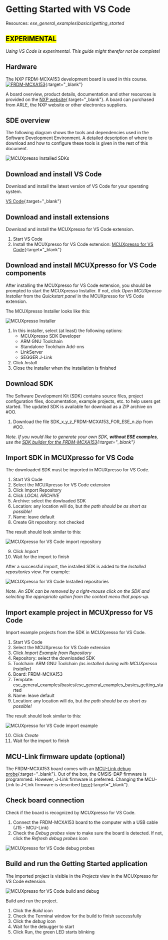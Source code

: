# Getting Started with VS Code

Resources: *ese_general_examples\basics\getting_started*

## <mark>EXPERIMENTAL</mark>

*Using VS Code is experimental. This guide might therefor not be complete!*

## Hardware

The NXP FRDM-MCXA153 development board is used in this course.
[![FRDM-MCXA153](https://www.nxp.com/assets/images/en/dev-board-image/FRDM-MCXA153-TOP.jpg)](https://www.nxp.com/design/design-center/development-boards/general-purpose-mcus/frdm-development-board-for-mcx-a14x-a15x-mcus:FRDM-MCXA153){:target="_blank"}

A board overview, product details, documentation and other resources is provided
on the [NXP website](https://www.nxp.com/design/design-center/development-boards/general-purpose-mcus/frdm-development-board-for-mcx-a14x-a15x-mcus:FRDM-MCXA153){:target="_blank"}. A board can purchased from ARLE, the NXP website or other electronics suppliers.

## SDE overview

The following diagram shows the tools and dependencies used in the Software Development Environment. A detailed description of where to download and how to configure these tools is given in the rest of this document.

![MCUXpresso Installed SDKs](./../../../../imgs/getting_started_sde_vscode.png)

## Download and install VS Code

Download and install the latest version of VS Code for your operating system.

[VS Code](https://code.visualstudio.com/download){:target="_blank"}

## Download and install extensions

Download and install the MCUXpresso for VS Code extension.

1. Start VS Code
2. Install the MCUXpresso for VS Code extension: [MCUXpresso for VS Code](https://marketplace.visualstudio.com/items?itemName=NXPSemiconductors.mcuxpresso){:target="_blank"}

## Download and install MCUXpresso for VS Code components

After installing the MCUXpresso for VS Code extension, you should be prompted to start the MCUXpresso Installer. If not, click *Open MCUXpresso Installer* from the *Quickstart panel* in the MCUXpresso for VS Code extension.

The MCUXpresso Installer looks like this:

![MCUXpresso Installer](./../../../../imgs/getting_started_vscode_mcuxpresso_installer.png)

1. In this installer, select (at least) the following options:
    - MCUXpresso SDK Developer
    - ARM GNU Toolchain
    - Standalone Toolchain Add-ons
    - LinkServer
    - SEGGER J-Link
2. Click *Install*
3. Close the installer when the installation is finished

## Download SDK

The Software Development Kit (SDK) contains source files, project configuration files, documentation, example projects, etc. to help users get started. The updated SDK is available for download as a ZIP archive on #OO.

1. Download the file SDK_x_y_z_FRDM-MCXA153_FOR_ESE_n.zip from #OO.

*Note. If you would like to generate your own SDK, **without ESE examples**, use the [SDK builder for the FRDM-MCXA153](https://mcuxpresso.nxp.com/en/builder?hw=FRDM-MCXA153){:target="_blank"}*

## Import SDK in MCUXpresso for VS Code

The downloaded SDK must be imported in MCUXpresso for VS Code.

1.	Start VS Code
2.	Select the MCUXpresso for VS Code extension
3.	Click Import Repository
4.	Click *LOCAL ARCHIVE*
5. Archive: select the dowloaded SDK
6. Location: any location will do, but *the path should be as short as possible!*
7. Name: leave default
8. Create Git repository: not checked

The result should look similar to this:

![MCUXpresso for VS Code import repository](./../../../../imgs/getting_started_vscode_import_repo.png)

9.	Click *Import*
10. Wait for the import to finish

After a successful import, the installed SDK is added to the *Installed repositories* view. For example:

![MCUXpresso for VS Code Installed repositories](./../../../../imgs/getting_started_vscode_installed_repos.png)

*Note. An SDK can be removed by a right-mouse click on the SDK and selecting the appropriate option from the context menu that pops-up.*

## Import example project in MCUXpresso for VS Code

Import example projects from the SDK in MCUXpresso for VS Code.

1.	Start VS Code
2.	Select the MCUXpresso for VS Code extension
3.	Click *Import Example from Repository*
4. Repository: select the downloaded SDK
5. Toolchain: ARM GNU Toolchain *(as installed during with MCUXpresso Installer)*
6. Board: FRDM-MCXA153
7. Template: ese_general_examples/basics/ese_general_examples_basics_getting_started
8. Name: leave default
9. Location: any location will do, but *the path should be as short as possible!*

The result should look similar to this:

![MCUXpresso for VS Code import example](./../../../../imgs/getting_started_import_example.png)

10. Click *Create*
11. Wait for the import to finish

## MCU-Link firmware update (optional)

The FRDM-MCXA153 board comes with an [MCU-Link debug probe](https://docs.nxp.com/bundle/UM12012/page/topics/MCU_Link_OB_debug_probe.html){:target="_blank"}. Out of the box, the CMSIS-DAP firmware is programmed. However, J-Link firmware is preferred. Changing the MCU-Link to J-Link firmware is described [here](https://docs.nxp.com/bundle/UM12012/page/topics/Updating_MCU_Link_firmware.html){:target="_blank"}.

## Check board connection

Check if the board is recognized by MCUXpresso for VS Code.

1. Connect the FRDM-MCXA153 board to the computer with a USB cable (J15 - MCU-Link)
2. Check the *Debug probes* view to make sure the board is detected. If not, click the *Refresh debug probes* icon

![MCUXpresso for VS Code debug probes](./../../../../imgs/getting_started_vscode_debug_probes.png)

## Build and run the Getting Started application

The imported project is visible in the *Projects* view in the MCUXpresso for VS Code extension.

![MCUXpresso for VS Code build and debug](./../../../../imgs/getting_started_vscode_build_debug.png)

Build and run the project.

1.	Click the *Build* icon
2.	Check the Terminal window for the build to finish successfully
3. Click the *debug* icon
4. Wait for the debugger to start
5. Click Run, the green LED starts blinking
